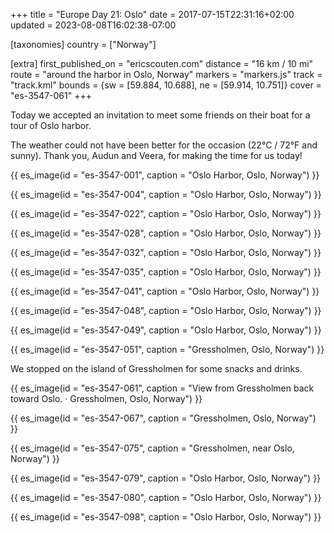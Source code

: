 +++
title = "Europe Day 21: Oslo"
date = 2017-07-15T22:31:16+02:00
updated = 2023-08-08T16:02:38-07:00

[taxonomies]
country = ["Norway"]

[extra]
first_published_on = "ericscouten.com"
distance = "16 km / 10 mi"
route = "around the harbor in Oslo, Norway"
markers = "markers.js"
track = "track.kml"
bounds = {sw = [59.884, 10.688], ne = [59.914, 10.751]}
cover = "es-3547-061"
+++

Today we accepted an invitation to meet some friends on their boat for a tour of Oslo harbor.

<!-- more -->

The weather could not have been better for the occasion (22°C / 72°F and sunny). Thank you, Audun and Veera, for making the time for us today!

{{ es_image(id = "es-3547-001", caption = "Oslo Harbor, Oslo, Norway") }}

{{ es_image(id = "es-3547-004", caption = "Oslo Harbor, Oslo, Norway") }}

{{ es_image(id = "es-3547-022", caption = "Oslo Harbor, Oslo, Norway") }}

{{ es_image(id = "es-3547-028", caption = "Oslo Harbor, Oslo, Norway") }}

{{ es_image(id = "es-3547-032", caption = "Oslo Harbor, Oslo, Norway") }}

{{ es_image(id = "es-3547-035", caption = "Oslo Harbor, Oslo, Norway") }}

{{ es_image(id = "es-3547-041", caption = "Oslo Harbor, Oslo, Norway") }}

{{ es_image(id = "es-3547-048", caption = "Oslo Harbor, Oslo, Norway") }}

{{ es_image(id = "es-3547-049", caption = "Oslo Harbor, Oslo, Norway") }}

{{ es_image(id = "es-3547-051", caption = "Gressholmen, Oslo, Norway") }}

We stopped on the island of Gressholmen for some snacks and drinks.

{{ es_image(id = "es-3547-061", caption = "View from Gressholmen back toward Oslo. · Gressholmen, Oslo, Norway") }}

{{ es_image(id = "es-3547-067", caption = "Gressholmen, Oslo, Norway") }}

{{ es_image(id = "es-3547-075", caption = "Gressholmen, near Oslo, Norway") }}

{{ es_image(id = "es-3547-079", caption = "Oslo Harbor, Oslo, Norway") }}

{{ es_image(id = "es-3547-080", caption = "Oslo Harbor, Oslo, Norway") }}

{{ es_image(id = "es-3547-098", caption = "Oslo Harbor, Oslo, Norway") }}
